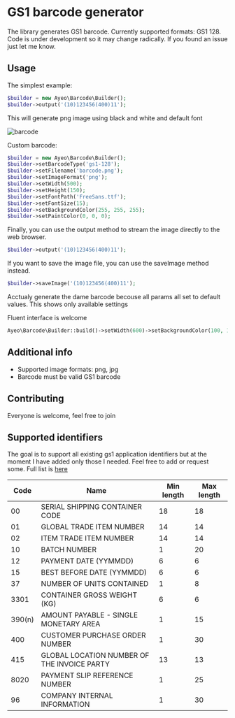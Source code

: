 GS1 barcode generator
=====================

The library generates GS1 barcode. Currently supported formats: GS1 128. Code is under development so it may change
radically. If you found an issue just let me know.

Usage
-----

The simplest example:

```php
$builder = new Ayeo\Barcode\Builder();
$builder->output('(10)123456(400)11');
```
This will generate png image using black and white and default font

![barcode](http://q.i-systems.pl/file/fa869375.png "Generated barcode")


Custom barcode:

```php
$builder = new Ayeo\Barcode\Builder();
$builder->setBarcodeType('gs1-128');
$builder->setFilename('barcode.png');
$builder->setImageFormat('png');
$builder->setWidth(500);
$builder->setHeight(150);
$builder->setFontPath('FreeSans.ttf');
$builder->setFontSize(15);
$builder->setBackgroundColor(255, 255, 255);
$builder->setPaintColor(0, 0, 0);
```

Finally, you can use the output method to stream the image directly to the web browser.

```php
$builder->output('(10)123456(400)11');
```

If you want to save the image file, you can use the saveImage method instead.

```php
$builder->saveImage('(10)123456(400)11');
```

Acctualy generate the dame barcode becouse all params all set to default values. This shows only
available settings

Fluent interface is welcome

```php
Ayeo\Barcode\Builder::build()->setWidth(600)->setBackgroundColor(100, 100, 100)->output('(10)123456(400)11');
```

Additional info
---------------

- Supported image formats: png, jpg
- Barcode must be valid GS1 barcode

Contributing
------------

Everyone is welcome, feel free to join

Supported identifiers
---------------------

The goal is to support all existing gs1 application identifiers but at the moment I have added
only those I needed.
Feel free to add or request some. Full list is [here](http://www.databar-barcode.info/application-identifiers)

|Code       |Name                                        |Min length |Max length |
|-----------|--------------------------------------------|-----------|-----------|
|00         |SERIAL SHIPPING CONTAINER CODE              |18         |18         |
|01         |GLOBAL TRADE ITEM NUMBER                    |14         |14         |
|02         |ITEM TRADE ITEM NUMBER                      |14         |14         |
|10         |BATCH NUMBER                                |1          |20         |
|12         |PAYMENT DATE  (YYMMDD)                      |6          |6          |
|15         |BEST BEFORE DATE (YYMMDD)                   |6          |6          |
|37         |NUMBER OF UNITS CONTAINED                   |1          |8          |
|3301       |CONTAINER GROSS WEIGHT (KG)                 |6          |6          |
|390(n)     |AMOUNT PAYABLE - SINGLE MONETARY AREA       |1          |15         |
|400        |CUSTOMER PURCHASE ORDER NUMBER              |1          |30         |
|415        |GLOBAL LOCATION NUMBER OF THE INVOICE PARTY |13         |13         |
|8020       |PAYMENT SLIP REFERENCE NUMBER               |1          |25         |
|96         |COMPANY INTERNAL INFORMATION                |1          |30         |
